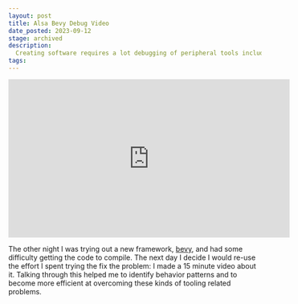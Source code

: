 ```yaml
---
layout: post
title: Alsa Bevy Debug Video
date_posted: 2023-09-12
stage: archived
description:
  Creating software requires a lot debugging of peripheral tools including the IDE and build tools.  This video recounts one such adventure.
tags: 
---
```


<iframe
  width="560"
  height="315"
  src="https://www.youtube-nocookie.com/embed/ETo2bdpTl5c?si=Pyu_b_VLL35pGD2J"
  title="YouTube video player"
  frameborder="0"
  allow="accelerometer; autoplay; clipboard-write; encrypted-media; gyroscope; picture-in-picture; web-share"
  allowfullscreen>
</iframe>

The other night I was trying out a new framework, [bevy](https://bevyengine.org/), 
and had some difficulty getting the code to compile. 
The next day I decide I would re-use the effort I spent trying the fix the problem: 
I made a 15 minute video about it. 
Talking through this helped me to identify behavior patterns and to become more efficient at overcoming these kinds of tooling related problems.